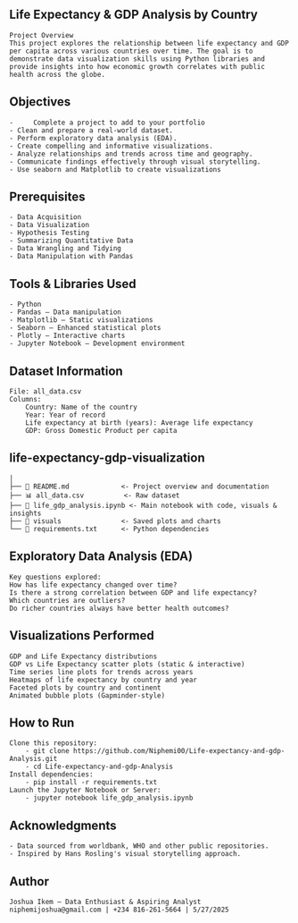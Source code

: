 ## Life Expectancy & GDP Analysis by Country
    Project Overview
    This project explores the relationship between life expectancy and GDP per capita across various countries over time. The goal is to demonstrate data visualization skills using Python libraries and provide insights into how economic growth correlates with public health across the globe.

## Objectives
    -     Complete a project to add to your portfolio
    - Clean and prepare a real-world dataset.
    - Perform exploratory data analysis (EDA).
    - Create compelling and informative visualizations.
    - Analyze relationships and trends across time and geography.
    - Communicate findings effectively through visual storytelling.
    - Use seaborn and Matplotlib to create visualizations

## Prerequisites
    - Data Acquisition
    - Data Visualization
    - Hypothesis Testing
    - Summarizing Quantitative Data
    - Data Wrangling and Tidying
    - Data Manipulation with Pandas

## Tools & Libraries Used
    - Python
    - Pandas – Data manipulation
    - Matplotlib – Static visualizations
    - Seaborn – Enhanced statistical plots
    - Plotly – Interactive charts
    - Jupyter Notebook – Development environment

##  Dataset Information
    File: all_data.csv
    Columns:
        Country: Name of the country
        Year: Year of record
        Life expectancy at birth (years): Average life expectancy
        GDP: Gross Domestic Product per capita

## life-expectancy-gdp-visualization
    │
    ├── 📄 README.md             <- Project overview and documentation
    ├── 📊 all_data.csv          <- Raw dataset
    ├── 📓 life_gdp_analysis.ipynb <- Main notebook with code, visuals & insights
    ├── 📁 visuals               <- Saved plots and charts
    └── 📄 requirements.txt      <- Python dependencies

## Exploratory Data Analysis (EDA)
    Key questions explored:
    How has life expectancy changed over time?
    Is there a strong correlation between GDP and life expectancy?
    Which countries are outliers?
    Do richer countries always have better health outcomes?

## Visualizations Performed
    GDP and Life Expectancy distributions
    GDP vs Life Expectancy scatter plots (static & interactive)
    Time series line plots for trends across years
    Heatmaps of life expectancy by country and year
    Faceted plots by country and continent
    Animated bubble plots (Gapminder-style)

## How to Run
    Clone this repository:
        - git clone https://github.com/Niphemi00/Life-expectancy-and-gdp-Analysis.git
        - cd Life-expectancy-and-gdp-Analysis
    Install dependencies:
        - pip install -r requirements.txt
    Launch the Jupyter Notebook or Server:
        - jupyter notebook life_gdp_analysis.ipynb

## Acknowledgments
    - Data sourced from worldbank, WHO and other public repositories.
    - Inspired by Hans Rosling's visual storytelling approach.

## Author
    Joshua Ikem – Data Enthusiast & Aspiring Analyst
    niphemijoshua@gmail.com | +234 816-261-5664 | 5/27/2025

